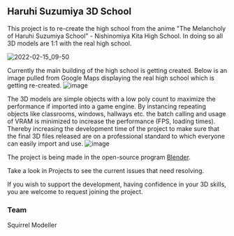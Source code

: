 ## Haruhi Suzumiya 3D School

This project is to re-create the high school from the anime "The Melancholy of Haruhi Suzumiya School" - Nishinomiya Kita High School. In doing so all 3D models are 1:1 with the real high school.

![2022-02-15_09-50](https://user-images.githubusercontent.com/87671560/154033731-6e8e5f3b-765d-40a4-a5da-4ac01463dd55.png)


Currently the main building of the high school is getting created. Below is an image pulled from Google Maps displaying the real high school which is getting re-created.
![image](https://user-images.githubusercontent.com/87671560/127889543-03006f0c-a8f0-46fe-97d0-e2923ad1d51b.png)


The 3D models are simple objects with a low poly count to maximize the performance if imported into a game engine. By instancing repeating objects like classrooms, windows, hallways etc. the batch calling and usage of VRAM is minimized to increase the performance (FPS, loading times). Thereby increasing the development time of the project to make sure that the final 3D files released are on a professional standard to which everyone can easily import and use.
![image](https://user-images.githubusercontent.com/87671560/127890561-b7895a56-870a-4121-a7a7-ed3e98cc29a4.png)


The project is being made in the open-source program [Blender](https://blender.org).

Take a look in Projects to see the current issues that need resolving.

If you wish to support the development, having confidence in your 3D skills, you are welcome to request joining the project.

### Team
Squirrel Modeller

